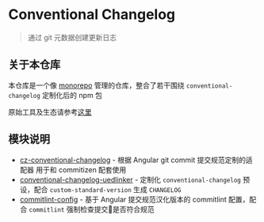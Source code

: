 # Conventional Changelog

> 通过 git 元数据创建更新日志

## 关于本仓库

本仓库是一个像 [monorepo](https://github.com/babel/babel/blob/master/doc/design/monorepo.md) 管理的仓库，整合了若干围绕 `conventional-changelog` 定制化后的 npm 包

原始工具及生态请参考[这里](https://github.com/conventional-changelog/conventional-changelog)


## 模块说明

- [cz-conventional-changelog](https://github.com/uedlinker/conventional-changelog/tree/master/packages/cz-conventional-changelog) - 根据 Angular git commit 提交规范定制的适配器 用于和 commitizen 配套使用
- [conventional-changelog-uedlinker](https://github.com/uedlinker/conventional-changelog/tree/master/packages/conventional-changelog-uedlinker) - 定制化 `conventional-changelog` 预设，配合 `custom-standard-version` 生成 `CHANGELOG`
- [commitlint-config](https://github.com/uedlinker/conventional-changelog/tree/master/packages/commitlint-config) - 基于 Angular 提交规范汉化版本的 commitlint 配置，配合 `commitlint` 强制检查提交是否符合规范

